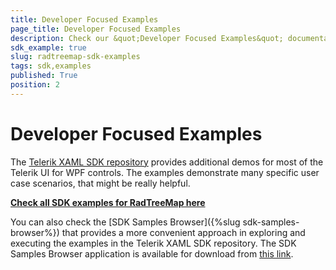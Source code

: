 ```yaml
---
title: Developer Focused Examples
page_title: Developer Focused Examples
description: Check our &quot;Developer Focused Examples&quot; documentation article for the RadTreeMap {{ site.framework_name }} control.
sdk_example: true
slug: radtreemap-sdk-examples
tags: sdk,examples
published: True
position: 2
---
```


# Developer Focused Examples

The [Telerik XAML SDK repository](https://github.com/telerik/xaml-sdk/tree/master/) provides additional demos for most of the Telerik UI for WPF controls. The examples demonstrate many specific user case scenarios, that might be really helpful. 

__[Check all SDK examples for RadTreeMap here](https://github.com/telerik/xaml-sdk/tree/master/TreeMap)__

You can also check the [SDK Samples Browser]({%slug sdk-samples-browser%}) that provides a more convenient approach in exploring and executing the examples in the Telerik XAML SDK repository. The SDK Samples Browser application is available for download from [this link](https://demos.telerik.com/xaml-sdkbrowser/).
